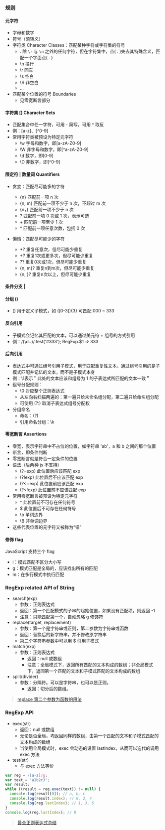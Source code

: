 ### 规则

#### 元字符
- 字母和数字
- 符号（须转义）
- 字符类 Character Classes：匹配某种字符或字符集的符号
  + .  除 `\r` 与 `\n` 之外的任何字符，但在字符集中，点( . )失去其特殊含义，匹配一个字面点( . )
  + \n 换行
  + \r 回车
  + \s 空白
  + \S 非空白
  + ...
- 匹配某个位置的符号 Boundaries
  + 见零宽断言部分

#### 字符集 [] Character Sets
- 匹配集合中任一字符，可用 - 简写，可用 ^ 取反
- 例：[a-z]、[^0-9]
- 常用字符类被预设为特定元字符
  + \w 字母和数字，即[a-zA-Z0-9]
  + \W 非字母和数字，即[^a-zA-Z0-9]
  + \d 数字，即[0-9]
  + \D 非数字，即[^0-9]

#### 限定符 | 数量词 Quantifiers
- 贪婪：匹配尽可能多的字符
  +	{n} 匹配前一项 n 次
  + {n, m} 匹配前一项不少于 n 次，不超过 m 次
  +	{n，} 匹配前一项不少于 n 次
  +	? 匹配前一项 0 次或 1 次，表示可选
  +	\+ 匹配前一项至少 1 次
  +	\* 匹配前一项任意次数，包括 0 次

- 懒惰：匹配尽可能少的字符
  + *? 重复任意次，但尽可能少重复
  + +? 重复1次或更多次，但尽可能少重复
  + ?? 重复0次或1次，但尽可能少重复
  + {n, m}?	重复n到m次，但尽可能少重复
  + {n, }? 重复n次以上，但尽可能少重复

#### 条件分支 |

#### 分组 ()
- () 用于定义子模式，如 ([0-3]){3} 可匹配 000 ~ 333

#### 反向引用
- 子模式会记忆其匹配的文本，可以通过美元符 + 组号的方式引用
- 例：/(\d+)/.test('#333'); RegExp.$1 => 333

#### 后向引用
- 表达式中可通过组号引用子模式，用于匹配重复性文本。通过组号引用的是子模式匹配并记忆的文本，而不是子模式本身
- 例：\1表示＂此处的文本应该和组号为 1 的子表达式所匹配的文本一致＂
- 组号分配规则：
  + \0 对应整个正则表达式
  + 从左向右扫描两遍的：第一遍只给未命名组分配，第二遍只给命名组分配
  + 可使用 (?:) 取消子表达式组号分配权
- 分组命名
  + 命名：(?<name>)
  + 引用命名分组：\k<name>

#### 零宽断言 Assertions
- 零宽，表示字符串中不占位的位置，如字符串 'ab'，a 和 b 之间的那个位置
- 断言，即条件判断
- 零宽断言就是符合一定条件的位置
- 语法（后两种 js 不支持）
  + (?=exp) 此位置后应该匹配 exp
  + (?!exp) 此位置后不应该匹配 exp
  + (?<=exp) 此位置前应该匹配 exp
  + (?<!exp) 此位置前不应该匹配 exp
- 常用零宽断言被预设为特定元字符
  + ^ 此位置前不可存在任何符号
  + $ 此位置后不可存在任何符号
  + \b 单词边界
  + \B 非单词边界
- 这些代表位置的元字符又被称为“锚”


#### 修饰 flag
JavaScript 支持三个 flag
- i：模式匹配不区分大小写
-	g：模式匹配是全局的，应该找出所有的匹配
-	m：在多行模式中执行匹配


### RegExp related API of String

- search(exp)
  + 参数：正则表达式
  + 返回：第一个匹配模式的子串的起始位置，如果没有匹配项，则返回 -1
  + 注意：只能匹配第一个，自动忽略 g 修饰符
- replace(target, replacement)
  + 参数：第一个是字符串或正则，第二参数为字符串或函数
  + 返回：替换后的新字符串，并不修改原字符串
  + 第二个字符串参数中可以用 $ 引用子模式
- match(exp)
  + 参数：正则表达式
	+ 返回：null 或数组
	+ 注意：全局模式下，返回所有匹配的文本构成的数组；非全局模式下，返回第一个匹配的文本和子模式匹配的文本构成的数组
- split(divider)
  + 参数：分隔符。可以是字符串，也可以是正则。
	+ 返回：切分后的数组。

> [replace 第二个参数为函数的用法](https://developer.mozilla.org/zh-CN/docs/Web/JavaScript/Reference/Global_Objects/String/replace#指定一个函数作为参数)

### RegExp API

- exec(str)
  + 返回：null 或数组
  + 无论是否全局，均返回同样的数组，由第一个匹配的文本和子模式匹配的文本构成的数组
  + 当使用全局模式时，exec 会动态的设置 lastIndex，从而可以迭代的调用 exec 方法
- test(str)
  + 与 exec 方法等价

```js
var reg = /[a-z]/g;
var text = 'a1b2c3';
var result;
while ((result = reg.exec(text)) != null) {
  console.log(result[0]); // a, b, c
  console.log(result.index); // 0, 2, 4
  console.log(reg.lastIndex); // 1, 3, 5
}
console.log(reg.lastIndex); // 0
```

> [最全正则表达式总结](http://www.lovebxm.com/2017/05/31/RegExp/)
